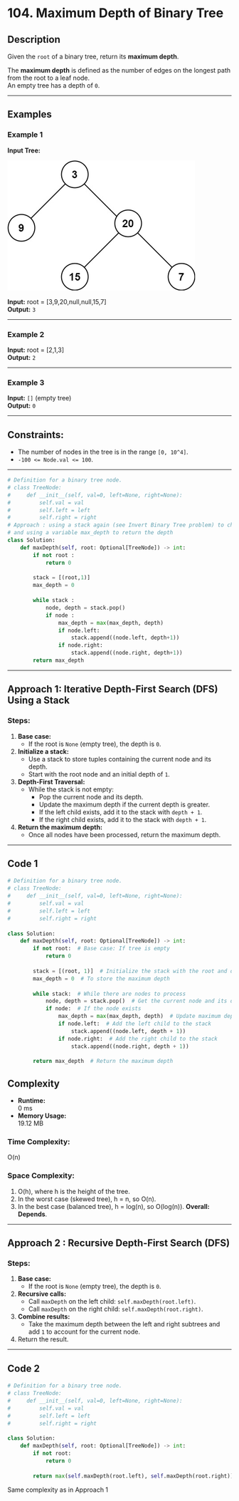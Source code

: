 # 104. Maximum Depth of Binary Tree

## Description
Given the `root` of a binary tree, return its **maximum depth**.

The **maximum depth** is defined as the number of edges on the longest path from the root to a leaf node.  
An empty tree has a depth of `0`.

---

## Examples

### **Example 1**

**Input Tree:**

![1](1.jpg)

**Input:** root = [3,9,20,null,null,15,7]  
**Output:** `3`  

---

### **Example 2**

**Input:** root = [2,1,3]  
**Output:** `2`

---

### **Example 3**

**Input:** `[]` (empty tree)  
**Output:** `0`

---

## Constraints:
- The number of nodes in the tree is in the range `[0, 10^4]`.
- `-100 <= Node.val <= 100`.

---

```python
# Definition for a binary tree node.
# class TreeNode:
#     def __init__(self, val=0, left=None, right=None):
#         self.val = val
#         self.left = left
#         self.right = right
# Approach : using a stack again (see Invert Binary Tree problem) to check all the nodes
# and using a variable max_depth to return the depth
class Solution:
    def maxDepth(self, root: Optional[TreeNode]) -> int:
        if not root :
            return 0

        stack = [(root,1)]
        max_depth = 0

        while stack :
            node, depth = stack.pop()
            if node :
                max_depth = max(max_depth, depth)
                if node.left:
                    stack.append((node.left, depth+1))
                if node.right:
                    stack.append((node.right, depth+1))
        return max_depth

```
---

## **Approach 1: Iterative Depth-First Search (DFS) Using a Stack**

### Steps:
1. **Base case:**
   - If the root is `None` (empty tree), the depth is `0`.
2. **Initialize a stack:**
   - Use a stack to store tuples containing the current node and its depth.
   - Start with the root node and an initial depth of `1`.
3. **Depth-First Traversal:**
   - While the stack is not empty:
     - Pop the current node and its depth.
     - Update the maximum depth if the current depth is greater.
     - If the left child exists, add it to the stack with `depth + 1`.
     - If the right child exists, add it to the stack with `depth + 1`.
4. **Return the maximum depth:**
   - Once all nodes have been processed, return the maximum depth.

---

## **Code 1**

```python
# Definition for a binary tree node.
# class TreeNode:
#     def __init__(self, val=0, left=None, right=None):
#         self.val = val
#         self.left = left
#         self.right = right

class Solution:
    def maxDepth(self, root: Optional[TreeNode]) -> int:
        if not root:  # Base case: If tree is empty
            return 0

        stack = [(root, 1)]  # Initialize the stack with the root and depth 1
        max_depth = 0  # To store the maximum depth

        while stack:  # While there are nodes to process
            node, depth = stack.pop()  # Get the current node and its depth
            if node:  # If the node exists
                max_depth = max(max_depth, depth)  # Update maximum depth
                if node.left:  # Add the left child to the stack
                    stack.append((node.left, depth + 1))
                if node.right:  # Add the right child to the stack
                    stack.append((node.right, depth + 1))

        return max_depth  # Return the maximum depth

```

## Complexity
- **Runtime:**  
  0 ms
- **Memory Usage:**  
  19.12 MB

### Time Complexity:
O(n)

### Space Complexity:
1. O(h), where h is the height of the tree.
2. In the worst case (skewed tree), h = n, so O(n).
3. In the best case (balanced tree), h = log(n), so O(log(n)).
**Overall:** **Depends**.


---


## Approach 2 : Recursive Depth-First Search (DFS)

### Steps:
1. **Base case:**  
   - If the root is `None` (empty tree), the depth is `0`.
2. **Recursive calls:**  
   - Call `maxDepth` on the left child: `self.maxDepth(root.left)`.
   - Call `maxDepth` on the right child: `self.maxDepth(root.right)`.
3. **Combine results:**  
   - Take the maximum depth between the left and right subtrees and add `1` to account for the current node.
4. Return the result.

---

## Code 2 

```python
# Definition for a binary tree node.
# class TreeNode:
#     def __init__(self, val=0, left=None, right=None):
#         self.val = val
#         self.left = left
#         self.right = right

class Solution:
    def maxDepth(self, root: Optional[TreeNode]) -> int:
        if not root:  
            return 0
        
        return max(self.maxDepth(root.left), self.maxDepth(root.right)) + 1
```

Same complexity as in Approach 1